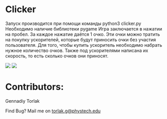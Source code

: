 # Clicker
Запуск производится при помощи команды python3 clicker.py
Необходимо наличие библиотеки pygame
Игра заключается в нажатии на пробел. За каждое нажатие даётся 1 очко.
Эти очки можно тратить на покупку ускорителей, которые будут приносить очки
без участия пользователя. Для того, чтобы купить ускоритель необходимо набрать
нужное количество очков. Также под ускорителями написана их скорость, то есть сколько
очков они приносят.

![](https://i.ibb.co/Z2vJcLy/1.png)     ![](https://i.ibb.co/30hrBLt/2.png)
# Contributors:
Gennadiy Torlak

Find Bug? Mail me on torlak.g@phystech.edu